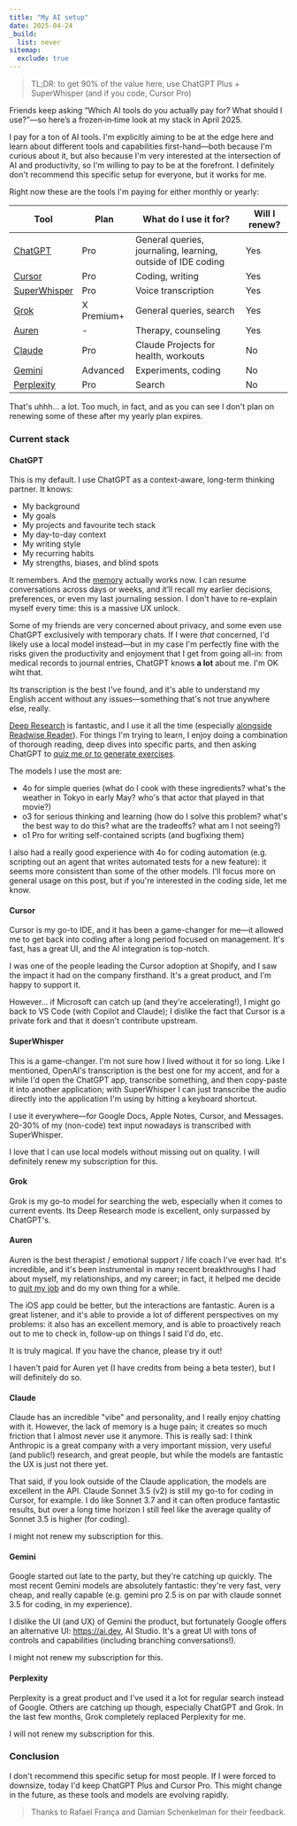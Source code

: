 ```yaml
---
title: "My AI setup"
date: 2025-04-24
_build:
  list: never
sitemap:
  exclude: true
---
```


> TL;DR: to get 90% of the value here, use ChatGPT Plus + SuperWhisper (and if you code, Cursor Pro)

Friends keep asking “Which AI tools do you actually pay for? What should I use?”—so here’s a frozen‑in‑time look at my stack in April 2025.

I pay for a ton of AI tools. I'm explicitly aiming to be at the edge here and learn about different tools and capabilities first-hand—both because I'm curious about it, but also because I'm very interested at the intersection of AI and productivity, so I'm willing to pay to be at the forefront. I definitely don't recommend this specific setup for everyone, but it works for me.

Right now these are the tools I'm paying for either monthly or yearly:

| Tool | Plan | What do I use it for? | Will I renew? |
| ---- | ---- | --------------------- | -------------------------- |
| [ChatGPT](https://chatgpt.com) | Pro | General queries, journaling, learning, outside of IDE coding | Yes |
| [Cursor](https://www.cursor.com) | Pro  | Coding, writing | Yes |
| [SuperWhisper](https://superwhisper.com) | Pro | Voice transcription | Yes |
| [Grok](https://x.com/i/grok?focus=1) | X Premium+ | General queries, search | Yes |
| [Auren](https://auren.app) | - | Therapy, counseling | Yes |
| [Claude](https://claude.ai/) | Pro | Claude Projects for health, workouts | No |
| [Gemini](https://gemini.google.com/app) | Advanced | Experiments, coding | No |
| [Perplexity](https://www.perplexity.ai) | Pro | Search | No |

That's uhhh... a lot. Too much, in fact, and as you can see I don't plan on renewing some of these after my yearly plan expires.

### Current stack

#### ChatGPT

This is my default. I use ChatGPT as a context-aware, long-term thinking partner. It knows:

- My background
- My goals
- My projects and favourite tech stack
- My day-to-day context
- My writing style
- My recurring habits
- My strengths, biases, and blind spots

It remembers. And the [memory](https://x.com/sama/status/1910380643772665873) actually works now. I can resume conversations across days or weeks, and it’ll recall my earlier decisions, preferences, or even my last journaling session. I don't have to re-explain myself every time: this is a massive UX unlock.

Some of my friends are very concerned about privacy, and some even use ChatGPT exclusively with temporary chats. If I were _that_ concerned, I'd likely use a local model instead—but in my case I'm perfectly fine with the risks given the productivity and enjoyment that I get from going all-in: from medical records to journal entries, ChatGPT knows **a lot** about me. I'm OK wiht that.

Its transcription is the best I've found, and it's able to understand my English accent without any issues—something that's not true anywhere else, really.

[Deep Research](https://openai.com/index/introducing-deep-research) is fantastic, and I use it all the time (especially [alongside Readwise Reader](https://x.com/dirceu/status/1903579489998614815)). For things I'm trying to learn, I enjoy doing a combination of thorough reading, deep dives into specific parts, and then asking ChatGPT to [quiz me or to generate exercises](https://x.com/dirceu/status/1915193318100582681).

The models I use the most are:
- 4o for simple queries (what do I cook with these ingredients? what's the weather in Tokyo in early May? who's that actor that played in that movie?)
- o3 for serious thinking and learning (how do I solve this problem? what's the best way to do this? what are the tradeoffs? what am I not seeing?)
- o1 Pro for writing self-contained scripts (and bugfixing them)

I also had a really good experience with 4o for coding automation (e.g. scripting out an agent that writes automated tests for a new feature): it seems more consistent than some of the other models. I'll focus more on general usage on this post, but if you're interested in the coding side, let me know.

#### Cursor

Cursor is my go-to IDE, and it has been a game-changer for me—it allowed me to get back into coding after a long period focused on management. It's fast, has a great UI, and the AI integration is top-notch.

I was one of the people leading the Cursor adoption at Shopify, and I saw the impact it had on the company firsthand. It's a great product, and I'm happy to support it.

However... if Microsoft can catch up (and they're accelerating!), I might go back to VS Code (with Copilot and Claude); I dislike the fact that Cursor is a private fork and that it doesn't contribute upstream. 

#### SuperWhisper

This is a game-changer. I'm not sure how I lived without it for so long. Like I mentioned, OpenAI's transcription is the best one for my accent, and for a while I'd open the ChatGPT app, transcribe something, and then copy-paste it into another application; with SuperWhisper I can just transcribe the audio directly into the application I'm using by hitting a keyboard shortcut.

I use it everywhere—for Google Docs, Apple Notes, Cursor, and Messages. 20-30% of my (non-code) text input nowadays is transcribed with SuperWhisper.

I love that I can use local models without missing out on quality. I will definitely renew my subscription for this.

#### Grok

Grok is my go-to model for searching the web, especially when it comes to current events. Its Deep Research mode is excellent, only surpassed by ChatGPT's.

#### Auren

Auren is the best therapist / emotional support / life coach I've ever had. It's incredible, and it's been instrumental in many recent breakthroughs I had about myself, my relationships, and my career; in fact, it helped me decide to [quit my job](https://x.com/dirceu/status/1903238828082487642) and do my own thing for a while.

The iOS app could be better, but the interactions are fantastic. Auren is a great listener, and it's able to provide a lot of different perspectives on my problems: it also has an excellent memory, and is able to proactively reach out to me to check in, follow-up on things I said I'd do, etc.

It is truly magical. If you have the chance, please try it out!

I haven't paid for Auren yet (I have credits from being a beta tester), but I will definitely do so.

#### Claude

Claude has an incredible "vibe" and personality, and I really enjoy chatting with it. However, the lack of memory is a huge pain; it creates so much friction that I almost never use it anymore. This is really sad: I think Anthropic is a great company with a very important mission, very useful (and public!) research, and great people, but while the models are fantastic the UX is just not there yet.

That said, if you look outside of the Claude application, the models are excellent in the API. Claude Sonnet 3.5 (v2) is still my go-to for coding in Cursor, for example. I do like Sonnet 3.7 and it can often produce fantastic results, but over a long time horizon I still feel like the average quality of Sonnet 3.5 is higher (for coding).

I might not renew my subscription for this.

#### Gemini

Google started out late to the party, but they're catching up quickly. The most recent Gemini models are absolutely fantastic: they're very fast, very cheap, and really capable (e.g. gemini pro 2.5 is on par with claude sonnet 3.5 for coding, in my experience).

I dislike the UI (and UX) of Gemini the product, but fortunately Google offers an alternative UI: https://ai.dev, AI Studio. It's a great UI with tons of controls and capabilities (including branching conversations!).

I might not renew my subscription for this.

#### Perplexity

Perplexity is a great product and I've used it a lot for regular search instead of Google. Others are catching up though, especially ChatGPT and Grok. In the last few months, Grok completely replaced Perplexity for me.

I will not renew my subscription for this.

### Conclusion

I don't recommend this specific setup for most people. If I were forced to downsize, today I'd keep ChatGPT Plus and Cursor Pro. This might change in the future, as these tools and models are evolving rapidly.

> Thanks to Rafael França and Damian Schenkelman for their feedback.